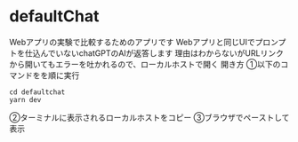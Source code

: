 # defaultChat
Webアプリの実験で比較するためのアプリです
Webアプリと同じUIでプロンプトを仕込んでいないchatGPTのAIが返答します
理由はわからないがURLリンクから開いてもエラーを吐かれるので、ローカルホストで開く
開き方
①以下のコマンドをを順に実行
```
cd defaultchat
yarn dev
```
②ターミナルに表示されるローカルホストをコピー
③ブラウザでペーストして表示
